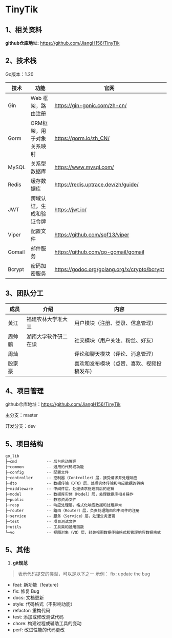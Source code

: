 # TinyTik

## 1、相关资料

**github仓库地址:** https://github.com/JiangH156/TinyTik


## 2、技术栈

Go版本：1.20

| 技术   | 功能                      | 官网                                         |
| ------ | ------------------------- | -------------------------------------------- |
| Gin    | Web 框架，路由注册        | https://gin-gonic.com/zh-cn/                 |
| Gorm   | ORM框架，用于对象关系映射 | https://gorm.io/zh_CN/                       |
| MySQL  | 关系型数据库              | https://www.mysql.com/                       |
| Redis  | 缓存数据库               | https://redis.uptrace.dev/zh/guide/ |
| JWT    | 跨域认证，生成和验证令牌  | https://jwt.io/                              |
| Viper  | 配置文件                  | https://github.com/spf13/viper               |
| Gomail | 邮件服务                  | https://github.com/go-gomail/gomail          |
| Bcrypt | 密码加密服务              | https://godoc.org/golang.org/x/crypto/bcrypt |



## 3、团队分工

| 成员   | 介绍                 | 内容                                       |
| ------ | -------------------- | ------------------------------------------ |
| 黄江   | 福建农林大学准大三   | 用户模块（注册、登录、信息管理）           |
| 周帅鹏 | 湖南大学软件研二在读 | 社交模块（用户关注、粉丝、好友）           |
| 周灿   |                      | 评论和聊天模块（评论、消息管理）           |
| 殷家豪 |                      | 喜欢和发布模块（点赞、喜欢、视频投稿发布） |

## 4、项目管理

github仓库地址：https://github.com/JiangH156/TinyTik 

主分支：master 

开发分支：dev

## 5、项目结构

```
go_lib
├─cmd             -- 后台启动管理  
├─common          -- 通用的代码或功能
├─config          -- 配置文件
├─controller      -- 控制器（Controller）层，接受请求并处理响应
├─dto             -- 数据传输（DTO）层，处理实体传输和响应数据的转换
├─middleware      -- 中间件层，处理请求处理前后的逻辑
├─model           -- 数据库实体（Model）层，处理数据库相关操作
├─public          -- 静态资源文件
├─resp            -- 响应处理层，格式化响应数据和处理异常
├─router          -- 路由（Router）层，负责处理路由和中间件的注册
├─service         -- 服务（Service）层，处理业务逻辑
├─test            -- 项目测试文件
├─utils           -- 工具类和通用函数
└─vo              -- 视图对象（VO）层，封装视图数据传输格式和管理响应数据格式
```

## 5、其他

1. **git规范**

> 表示代码提交的类型，可以是以下之一
> 示例： fix: update the bug
- feat: 新功能（feature）
- fix: 修复 Bug
- docs: 文档更新
- style: 代码格式（不影响功能）
- refactor: 重构代码
- test: 添加或修改测试代码
- chore: 构建过程或辅助工具的变动
- perf: 改进性能的代码更改
